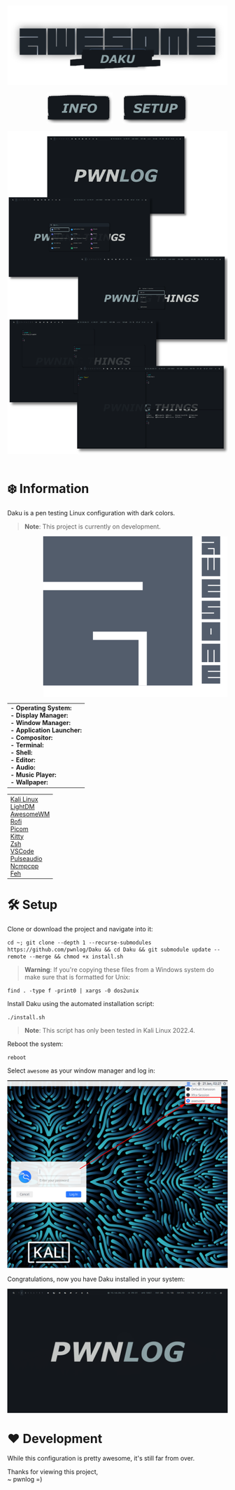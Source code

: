 <!-- DAKU BANNER -->
<div align="center">
   <a href="#--------">
      <img src="assets/images/daku-banner.png" alt="Home Preview">
   </a>
</div>

<!-- TOC -->
<p align="center">
<a href="#snowflake-information"><img width="150px" style="padding: 0 10px;" src="assets/images/button-info.png"></a>
<a href="#hammer_and_wrench-setup"><img width="150px" style="padding: 0 10px;" src="assets/images/button-setup.png"></a>
</p>

<!-- RICE PREVIEW -->
<div align="center">
   <a href="#--------">
      <img src="assets/images/daku.png" alt="Rice Preview">
   </a>
</div>

<br>

# :snowflake: Information

Daku is a pen testing Linux configuration with dark colors.

> **Note**: This project is currently on development.

<div>
<img src="https://raw.githubusercontent.com/awesomeWM/apidoc/gh-pages/images/AUTOGEN_wibox_logo_logo_and_name.svg" align=right />

<table align=left><tr><td>
<b>- Operating System: </b><br />
<b>- Display Manager: </b><br />
<b>- Window Manager: </b><br />
<b>- Application Launcher: </b><br />
<b>- Compositor: </b><br />
<b>- Terminal: </b><br />
<b>- Shell: </b><br />
<b>- Editor: </b><br />
<b>- Audio: </b><br />
<b>- Music Player: </b><br />
<b>- Wallpaper: </b><br />
</table>

<table><tr><td>
<a href="https://www.kali.org/">Kali Linux</a><br />
<a href="https://github.com/canonical/lightdm">LightDM</a><br />
<a href="https://awesomewm.org">AwesomeWM</a><br />
<a href="https://github.com/davatorium/rofi">Rofi</a><br />
<a href="https://github.com/yshui/picom">Picom</a><br />
<a href="https://github.com/kovidgoyal/kitty">Kitty</a><br />
<a href="https://www.zsh.org">Zsh</a><br />
<a href="https://code.visualstudio.com/">VSCode</a><br />
<a href="https://www.freedesktop.org/wiki/Software/PulseAudio/Download/">Pulseaudio</a><br />
<a href="https://github.com/ncmpcpp/ncmpcpp">Ncmpcpp</a><br />
<a href="https://github.com/derf/feh">Feh</a><br />
</table>
</div>

# :hammer_and_wrench: Setup

Clone or download the project and navigate into it:

```
cd ~; git clone --depth 1 --recurse-submodules https://github.com/pwnlog/Daku && cd Daku && git submodule update --remote --merge && chmod +x install.sh
```

> **Warning**: If you're copying these files from a Windows system do make sure that is formatted for Unix:

```
find . -type f -print0 | xargs -0 dos2unix
```

Install Daku using the automated installation script:

```
./install.sh
```

> **Note**: This script has only been tested in Kali Linux 2022.4.

Reboot the system:

```
reboot
```

Select `awesome` as your window manager and log in:

![lightdm-awesome](assets/images/lightdm-awesome.png)

Congratulations, now you have Daku installed in your system:

![daku](assets/images/daku-welcome.png)

# :hearts: Development

While this configuration is pretty awesome, it's still far from over.

Thanks for viewing this project,<br>
~ pwnlog =)